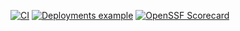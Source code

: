 [![CI](https://github.com/sachinthapa/learning_gaction/actions/workflows/github-actions-demo.yml/badge.svg?branch=master)](https://github.com/sachinthapa/learning_gaction/actions/workflows/github-actions-demo.yml)
[![Deployments example](https://github.com/sachinthapa/learning_gaction/actions/workflows/main_dep_env.yml/badge.svg?branch=master)](https://github.com/sachinthapa/learning_gaction/actions/workflows/main_dep_env.yml)
[![OpenSSF Scorecard](https://api.scorecard.dev/projects/github.com/sachinthapa/learning_gaction/badge)](https://scorecard.dev/viewer/?uri=github.com/sachinthapa/learning_gaction)
